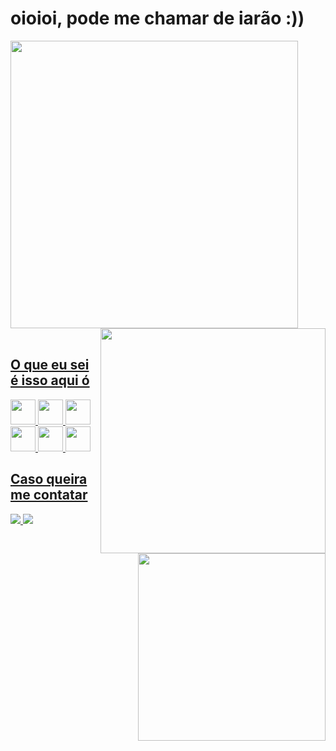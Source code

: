 <h1>oioioi, pode me chamar de iarão :))</h1>

<div>
<a href="https://github.com/iaramonyke">
<img width="460px" src="https://github-readme-stats.vercel.app/api?username=iaramonyke&show_icons=true&theme=dark&include_all_commits=true&count_private=true"/>  <img width="360px" src="https://github-readme-stats.vercel.app/api/top-langs/?username=iaramonyke&layout=compact&langs_count=7&theme=dark" align="right"/>
</div>
   
</br>  
  <img src="https://github.com/iaramonyke/iaramonyke/assets/99852137/7a49bad6-9fc7-4869-aee1-2e839eeca43a" align="right" width="300px"/>
  <h2>O que eu sei é isso aqui ó</h2>
  
<img src="https://cdn.jsdelivr.net/gh/devicons/devicon/icons/csharp/csharp-original.svg" width="40"/> <img src="https://cdn.jsdelivr.net/gh/devicons/devicon/icons/css3/css3-original.svg" width="40" /> <img src="https://cdn.jsdelivr.net/gh/devicons/devicon/icons/figma/figma-original.svg" width="40"/> <img src="https://cdn.jsdelivr.net/gh/devicons/devicon/icons/html5/html5-original.svg" width="40"/> <img src="https://cdn.jsdelivr.net/gh/devicons/devicon/icons/javascript/javascript-original.svg" width="40"/> <img src="https://cdn.jsdelivr.net/gh/devicons/devicon/icons/visualstudio/visualstudio-plain.svg" width="40"/>
  
<h2>Caso queira me contatar</h2>

<div>
<a href = "mailto:immonyke@gmail.com"><img src="https://img.shields.io/badge/-Gmail-%23333?style=for-the-badge&logo=gmail&logoColor=white" target="_blank"</a>
 <a href="https://instagram.com/iaramonyke" target="_blank"><img src="https://img.shields.io/badge/-Instagram-%23E4405F?style=for-the-badge&logo=instagram&logoColor=white" target="_blank"></a> 
</div>
